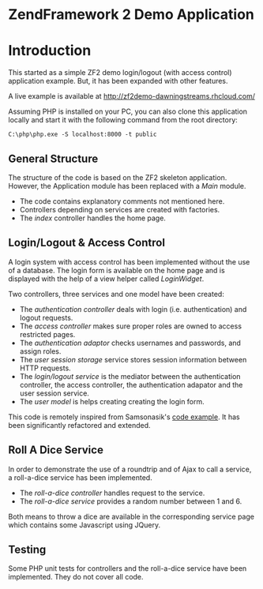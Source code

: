 ZendFramework 2 Demo Application
================================

# Introduction

This started as a simple ZF2 demo login/logout (with access control) application
example. But, it has been expanded with other features.

A live example is available at http://zf2demo-dawningstreams.rhcloud.com/ 

Assuming PHP is installed on your PC, you can also clone this application 
locally and start it with the following command from the root directory:

`C:\php\php.exe -S localhost:8000 -t public`

## General Structure

The structure of the code is based on the ZF2 skeleton application. However,
the Application module has been replaced with a *Main* module.

- The code contains explanatory comments not mentioned here.
- Controllers depending on services are created with factories.
- The *index* controller handles the home page.

## Login/Logout & Access Control

A login system with access control has been implemented without the use of a 
database. The login form is available on the home page and is displayed with
the help of a view helper called *LoginWidget*.

Two controllers, three services and one model have been created:

- The *authentication controller* deals with login (i.e. authentication) and
logout requests.
- The *access controller* makes sure proper roles are owned to
access restricted pages.
- The *authentication adaptor* checks usernames and passwords, and
assign roles.
- The *user session storage* service stores session information between HTTP requests.
- The *login/logout service* is the mediator between the authentication controller,
the access controller, the authentication adapator and the user session service.
- The *user model* is helps creating creating the login form.

This code is remotely inspired from Samsonasik's
[code example](https://samsonasik.wordpress.com/2012/10/23/zend-framework-2-create-login-authentication-using-authenticationservice-with-rememberme/).
It has been significantly refactored and extended.

## Roll A Dice Service

In order to demonstrate the use of a roundtrip and of Ajax to call
a service, a roll-a-dice service has been implemented.

- The *roll-a-dice controller* handles request to the service.
- The *roll-a-dice service* provides a random number between 1 and 6.

Both means to throw a dice are available in the corresponding service page
which contains some Javascript using JQuery.

## Testing

Some PHP unit tests for controllers and the roll-a-dice service have been
implemented. They do not cover all code.
